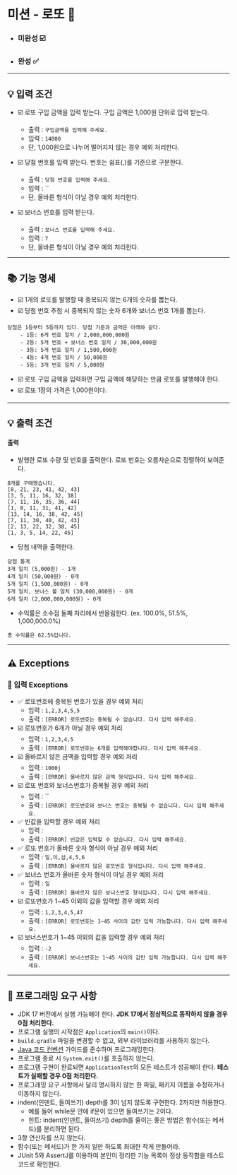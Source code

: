 # 미션 - 로또 🔢

- ### 미완성 ☑️
- ### 완성 ✅


---
## 💡 입력 조건

- ☑️ 로또 구입 금액을 입력 받는다. 구입 금액은 1,000원 단위로 입력 받는다.
    - 출력 : `구입금액을 입력해 주세요.`
    - 입력 : `14000`
    - 단, 1,000원으로 나누어 떨어지지 않는 경우 예외 처리한다.

- ☑️ 당첨 번호를 입력 받는다. 번호는 쉼표(,)를 기준으로 구분한다.
    - 출력 : `당첨 번호를 입력해 주세요.`
    - 입력 : ``
    - 단, 올바른 형식이 아닐 경우 예외 처리한다.

- ☑️ 보너스 번호를 입력 받는다.
    - 출력 : `보너스 번호를 입력해 주세요.`
    - 입력 : `7`
    - 단, 올바른 형식이 아닐 경우 예외 처리한다.

---



## 📚 기능 명세
- ☑️ 1개의 로또를 발행할 때 중복되지 않는 6개의 숫자를 뽑는다.
- ☑️ 당첨 번호 추첨 시 중복되지 않는 숫자 6개와 보너스 번호 1개를 뽑는다.
```
당첨은 1등부터 5등까지 있다. 당첨 기준과 금액은 아래와 같다.
    - 1등: 6개 번호 일치 / 2,000,000,000원
    - 2등: 5개 번호 + 보너스 번호 일치 / 30,000,000원
    - 3등: 5개 번호 일치 / 1,500,000원
    - 4등: 4개 번호 일치 / 50,000원
    - 5등: 3개 번호 일치 / 5,000원
```
- ☑️ 로또 구입 금액을 입력하면 구입 금액에 해당하는 만큼 로또를 발행해야 한다.
- ☑️ 로또 1장의 가격은 1,000원이다.


---
## 💡 출력 조건


#### 출력

- 발행한 로또 수량 및 번호를 출력한다. 로또 번호는 오름차순으로 정렬하여 보여준다.

```
8개를 구매했습니다.
[8, 21, 23, 41, 42, 43] 
[3, 5, 11, 16, 32, 38] 
[7, 11, 16, 35, 36, 44] 
[1, 8, 11, 31, 41, 42] 
[13, 14, 16, 38, 42, 45] 
[7, 11, 30, 40, 42, 43] 
[2, 13, 22, 32, 38, 45] 
[1, 3, 5, 14, 22, 45]
```

- 당첨 내역을 출력한다.

```
당첨 통계
3개 일치 (5,000원) - 1개
4개 일치 (50,000원) - 0개
5개 일치 (1,500,000원) - 0개
5개 일치, 보너스 볼 일치 (30,000,000원) - 0개
6개 일치 (2,000,000,000원) - 0개
```

- 수익률은 소수점 둘째 자리에서 반올림한다. (ex. 100.0%, 51.5%, 1,000,000.0%)

```
총 수익률은 62.5%입니다.
```


---
## ⚠️ Exceptions
### 📕 입력 Exceptions
- ✅ 로또번호에 중복된 번호가 있을 경우 예외 처리
    - 입력 : `1,2,3,4,5,5`
    - 출력 : `[ERROR] 로또번호는 중복될 수 없습니다. 다시 입력 해주세요.`
- ☑️ 로또번호가 6개가 아닐 경우 예외 처리
    - 입력 : `1,2,3,4,5`
    - 출력 : `[ERROR] 로또번호는 6개를 입력해야합니다. 다시 입력 해주세요.`
- ☑️ 올바르지 않은 금액을 입력할 경우 예외 처리
    - 입력 : `1000j`
    - 출력 : `[ERROR] 올바르지 않은 금액 형식입니다. 다시 입력 해주세요.`
- ☑️ 로또 번호와 보너스번호가 중복될 경우 예외 처리
    - 입력 : ``
    - 출력 : `[ERROR] 로또번호와 보너스 번호는 중복될 수 없습니다. 다시 입력 해주세요.`
- ✅ 빈값을 입력할 경우 예외 처리
    - 입력 : ` `
    - 출력 : `[ERROR] 빈값은 입력할 수 없습니다. 다시 입력 해주세요.`
- ✅ 로또 번호가 올바른 숫자 형식이 아닐 경우 예외 처리
    - 입력 : `일,이,삼,4,5,6`
    - 출력 : `[ERROR] 올바르지 않은 로또번호 형식입니다. 다시 입력 해주세요.`
- ✅ 보너스 번호가 올바른 숫자 형식이 아닐 경우 예외 처리
    - 입력 : `일`
    - 출력 : `[ERROR] 올바르지 않은 보너스번호 형식입니다. 다시 입력 해주세요.`
- ☑️ 로또번호가 1~45 이외의 값을 입력할 경우 예외 처리
    - 입력 : `1,2,3,4,5,47`
    - 출력 : `[ERROR] 로또번호는 1~45 사이의 값만 입력 가능합니다. 다시 입력 해주세요.`
- ☑️ 보너스번호가 1~45 이외의 값을 입력할 경우 예외 처리
    - 입력 : `-2`
    - 출력 : `[ERROR] 보너스번호는 1~45 사이의 값만 입력 가능합니다. 다시 입력 해주세요.`




---

## 🎯 프로그래밍 요구 사항

- JDK 17 버전에서 실행 가능해야 한다. **JDK 17에서 정상적으로 동작하지 않을 경우 0점 처리한다.**
- 프로그램 실행의 시작점은 `Application`의 `main()`이다.
- `build.gradle` 파일을 변경할 수 없고, 외부 라이브러리를 사용하지 않는다.
- [Java 코드 컨벤션](https://github.com/woowacourse/woowacourse-docs/tree/master/styleguide/java) 가이드를 준수하며 프로그래밍한다.
- 프로그램 종료 시 `System.exit()`를 호출하지 않는다.
- 프로그램 구현이 완료되면 `ApplicationTest`의 모든 테스트가 성공해야 한다. **테스트가 실패할 경우 0점 처리한다.**
- 프로그래밍 요구 사항에서 달리 명시하지 않는 한 파일, 패키지 이름을 수정하거나 이동하지 않는다.
- indent(인덴트, 들여쓰기) depth를 3이 넘지 않도록 구현한다. 2까지만 허용한다.
    - 예를 들어 while문 안에 if문이 있으면 들여쓰기는 2이다.
    - 힌트: indent(인덴트, 들여쓰기) depth를 줄이는 좋은 방법은 함수(또는 메서드)를 분리하면 된다.
- 3항 연산자를 쓰지 않는다.
- 함수(또는 메서드)가 한 가지 일만 하도록 최대한 작게 만들어라.
- JUnit 5와 AssertJ를 이용하여 본인이 정리한 기능 목록이 정상 동작함을 테스트 코드로 확인한다.